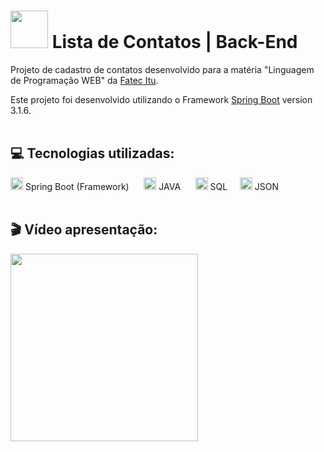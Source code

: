 # <img src="https://github.com/leomoraesitu/lista-contatos-backend/assets/128606856/9bae1e54-a8c9-4d63-97bc-e1b88a3c7359" width="60">  Lista de Contatos | Back-End

Projeto de cadastro de contatos desenvolvido para a matéria "Linguagem de Programação WEB" da [Fatec Itu](https://fatecitu.cps.sp.gov.br/cursos/analise-e-desenvolvimento-de-sistemas/).

Este projeto foi desenvolvido utilizando o Framework [Spring Boot](https://github.com/spring-projects/spring-boot/wiki/Spring-Boot-3.1-Release-Notes) version 3.1.6.
<br></br>
## 💻 Tecnologias utilizadas:
<img src="https://github.com/leomoraesitu/lista-contatos-backend/assets/128606856/5f597ac2-97ea-429e-a70a-d76e534381ca" width="20"> Spring Boot (Framework)&nbsp;&nbsp;&nbsp;&nbsp;&nbsp;&nbsp;<img src="https://github.com/leomoraesitu/lista-contatos-backend/assets/128606856/f2ad0cf6-f5fa-4dc1-977c-cf5581977256" width="20"> JAVA&nbsp;&nbsp;&nbsp;&nbsp;&nbsp;&nbsp;<img src="https://github.com/leomoraesitu/lista-contatos-backend/assets/128606856/65873e02-847a-48a9-8cb6-c5c363a3a9f4" width="20"> SQL&nbsp;&nbsp;&nbsp;&nbsp;&nbsp;<img src="https://github.com/leomoraesitu/lista-contatos-backend/assets/128606856/a84e8afb-2fff-4c50-b40a-9a545b2e75f9" width="20"> JSON
<br></br>
## 🎬 Vídeo apresentação:

[<img src="https://github.com/leomoraesitu/lista-contatos-backend/assets/128606856/0b2a27f1-fb7a-4cd7-b1ff-348f2a90b56f" width="300">](https://fatecspgov-my.sharepoint.com/:v:/g/personal/leonardo_souza111_fatec_sp_gov_br/EUp1ie-4dh5BtpeXh8RrRlQBP80T7IlbTXLM2Qh7ni_kWw?e=JxYh4E)
